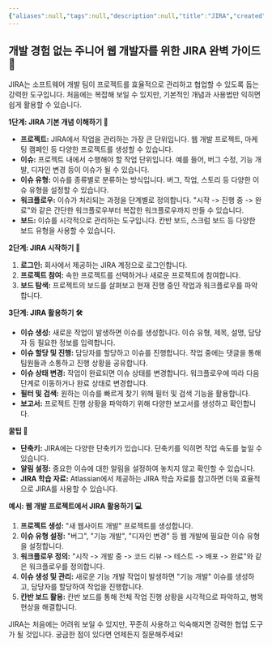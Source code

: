 ```yaml
---
{"aliases":null,"tags":null,"description":null,"title":"JIRA","created":"2024-07-04T17:23:42","updated":"2024-07-04T17:23:44","dg-publish":true,"permalink":"/docs/JIRA/","dgPassFrontmatter":true}
---
```



## 개발 경험 없는 주니어 웹 개발자를 위한 JIRA 완벽 가이드 🚀

JIRA는 소프트웨어 개발 팀이 프로젝트를 효율적으로 관리하고 협업할 수 있도록 돕는 강력한 도구입니다. 처음에는 복잡해 보일 수 있지만, 기본적인 개념과 사용법만 익히면 쉽게 활용할 수 있습니다.

**1단계: JIRA 기본 개념 이해하기 🧠**

- **프로젝트:** JIRA에서 작업을 관리하는 가장 큰 단위입니다. 웹 개발 프로젝트, 마케팅 캠페인 등 다양한 프로젝트를 생성할 수 있습니다.
- **이슈:** 프로젝트 내에서 수행해야 할 작업 단위입니다. 예를 들어, 버그 수정, 기능 개발, 디자인 변경 등이 이슈가 될 수 있습니다.
- **이슈 유형:** 이슈를 종류별로 분류하는 방식입니다. 버그, 작업, 스토리 등 다양한 이슈 유형을 설정할 수 있습니다.
- **워크플로우:** 이슈가 처리되는 과정을 단계별로 정의합니다. "시작 -> 진행 중 -> 완료"와 같은 간단한 워크플로우부터 복잡한 워크플로우까지 만들 수 있습니다.
- **보드:** 이슈를 시각적으로 관리하는 도구입니다. 칸반 보드, 스크럼 보드 등 다양한 보드 유형을 사용할 수 있습니다.

**2단계: JIRA 시작하기 🏁**

1. **로그인:** 회사에서 제공하는 JIRA 계정으로 로그인합니다.
2. **프로젝트 참여:** 속한 프로젝트를 선택하거나 새로운 프로젝트에 참여합니다.
3. **보드 탐색:** 프로젝트의 보드를 살펴보고 현재 진행 중인 작업과 워크플로우를 파악합니다.

**3단계: JIRA 활용하기 🛠️**

- **이슈 생성:** 새로운 작업이 발생하면 이슈를 생성합니다. 이슈 유형, 제목, 설명, 담당자 등 필요한 정보를 입력합니다.
- **이슈 할당 및 진행:** 담당자를 할당하고 이슈를 진행합니다. 작업 중에는 댓글을 통해 팀원들과 소통하고 진행 상황을 공유합니다.
- **이슈 상태 변경:** 작업이 완료되면 이슈 상태를 변경합니다. 워크플로우에 따라 다음 단계로 이동하거나 완료 상태로 변경합니다.
- **필터 및 검색:** 원하는 이슈를 빠르게 찾기 위해 필터 및 검색 기능을 활용합니다.
- **보고서:** 프로젝트 진행 상황을 파악하기 위해 다양한 보고서를 생성하고 확인합니다.

**꿀팁 🍯**

- **단축키:** JIRA에는 다양한 단축키가 있습니다. 단축키를 익히면 작업 속도를 높일 수 있습니다.
- **알림 설정:** 중요한 이슈에 대한 알림을 설정하여 놓치지 않고 확인할 수 있습니다.
- **JIRA 학습 자료:** Atlassian에서 제공하는 JIRA 학습 자료를 참고하면 더욱 효율적으로 JIRA를 사용할 수 있습니다.

**예시: 웹 개발 프로젝트에서 JIRA 활용하기 💻**

1. **프로젝트 생성:** "새 웹사이트 개발" 프로젝트를 생성합니다.
2. **이슈 유형 설정:** "버그", "기능 개발", "디자인 변경" 등 웹 개발에 필요한 이슈 유형을 설정합니다.
3. **워크플로우 정의:** "시작 -> 개발 중 -> 코드 리뷰 -> 테스트 -> 배포 -> 완료"와 같은 워크플로우를 정의합니다.
4. **이슈 생성 및 관리:** 새로운 기능 개발 작업이 발생하면 "기능 개발" 이슈를 생성하고, 담당자를 할당하여 작업을 진행합니다.
5. **칸반 보드 활용:** 칸반 보드를 통해 전체 작업 진행 상황을 시각적으로 파악하고, 병목 현상을 해결합니다.

JIRA는 처음에는 어려워 보일 수 있지만, 꾸준히 사용하고 익숙해지면 강력한 협업 도구가 될 것입니다. 궁금한 점이 있다면 언제든지 질문해주세요!
